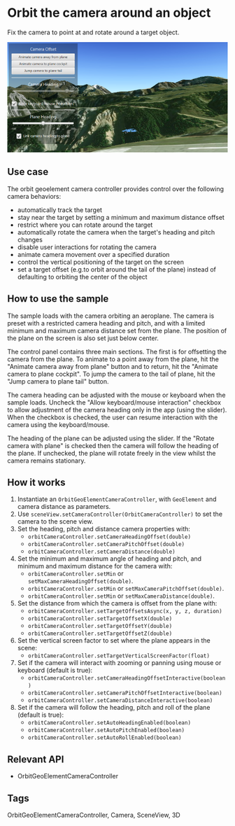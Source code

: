 <h1>Orbit the camera around an object</h1>

<p>Fix the camera to point at and rotate around a target object.</p>

<p><img src="OrbitTheCameraAroundAnObject.png"/></p>

<h2>Use case</h2>

<p>The orbit geoelement camera controller provides control over the following camera behaviors:</p>

<ul>
<li>automatically track the target</li>


<li>stay near the target by setting a minimum and maximum distance offset</li>

<li>restrict where you can rotate around the target</li>

<li>automatically rotate the camera when the target's heading and pitch changes</li>

<li>disable user interactions for rotating the camera</li>

<li>animate camera movement over a specified duration</li>

<li>control the vertical positioning of the target on the screen</li>

<li>set a target offset (e.g.to orbit around the tail of the plane) instead of defaulting to orbiting the center of the object</li>
</ul>

<h2>How to use the sample</h2>

<p> The sample loads with the camera orbiting an aeroplane. The camera is preset with a restricted camera heading and pitch, and with a limited minimum and maximum camera distance set from the plane. The position of the plane on the screen is also set just below center.</p>

<p>The control panel contains three main sections. The first is for offsetting the camera from the plane. To animate to a point away from the plane, hit the "Animate camera away from plane" button and to return, hit the "Animate camera to plane cockpit". To jump the camera to the tail of plane, hit the "Jump camera to plane tail" button.</p>

<p> The camera heading can be adjusted with the mouse or keyboard when the sample loads. Uncheck the "Allow keyboard/mouse interaction" checkbox to allow adjustment of the camera heading only in the app (using the slider). When the checkbox is checked, the user can resume interaction with the camera using the keyboard/mouse.</p>

<p> The heading of the plane can be adjusted using the slider. If the "Rotate camera with plane" is checked then the camera will follow the heading of the plane. If unchecked, the plane will rotate freely in the view whilst the camera remains stationary. </p>                             

<h2>How it works</h2>

<ol>

  <li>Instantiate an <code>OrbitGeoElementCameraController</code>, with <code>GeoElement</code> and camera distance as parameters.</li>
  <li>Use <code>sceneView.setCameraController(OrbitCameraController)</code> to set the camera to the scene view.</li> 
  <li>Set the heading, pitch and distance camera properties with:
  <ul>
  <li><code>orbitCameraController.setCameraHeadingOffset(double)</code></li> <li><code>orbitCameraController.setCameraPitchOffset(double)</code></li> 
  <li><code>orbitCameraController.setCameraDistance(double)</code></li>
  </ul></li>
  <li>Set the minimum and maximum angle of heading and pitch, and minimum and maximum distance for the camera with:
  <ul>
  <li><code>orbitCameraController.setMin</code> or <code>setMaxCameraHeadingOffset(double)</code>.</li>
  <li><code>orbitCameraController.setMin</code> or <code>setMaxCameraPitchOffset(double)</code>.</li>
  <li><code>orbitCameraController.setMin</code> or <code>setMaxCameraDistance(double)</code>.</li>
  </ul></li>
  <li>Set the distance from which the camera is offset from the plane with:
  <ul>
  <li><code>orbitCameraController.setTargetOffsetsAsync(x, y, z, duration)</code></li>
  <li><code>orbitCameraController.setTargetOffsetX(double)</code></li>
  <li><code>orbitCameraController.setTargetOffsetY(double)</code></li>
  <li><code>orbitCameraController.setTargetOffsetZ(double)</code></li>
  </ul></li>
  <li>Set the vertical screen factor to set where the plane appears in the scene:
  <ul>
  <li><code>orbitCameraController.setTargetVerticalScreenFactor(float)</code></li>
  </ul></li>
  <li>Set if the camera will interact with zooming or panning using mouse or keyboard (default is true):
  <ul>
  <li><code>orbitCameraController.setCameraHeadingOffsetInteractive(boolean)</code></li>
  <li><code>orbitCameraController.setCameraPitchOffsetInteractive(boolean)</code></li>
  <li><code>orbitCameraController.setCameraDistanceInteractive(boolean)</code></li>
  </ul></li>
  <li>Set if the camera will follow the heading, pitch and roll of the plane (default is true):
  <ul>
  <li><code>orbitCameraController.setAutoHeadingEnabled(boolean)</code></li>
  <li><code>orbitCameraController.setAutoPitchEnabled(boolean)</code></li>
  <li><code>orbitCameraController.setAutoRollEnabled(boolean)</code></li>
  </ul></li>


  </ol>

<h2>Relevant API</h2>

<ul>
  <li>OrbitGeoElementCameraController</li>
</ul>

<h2>Tags</h2>

OrbitGeoElementCameraController, Camera, SceneView, 3D


